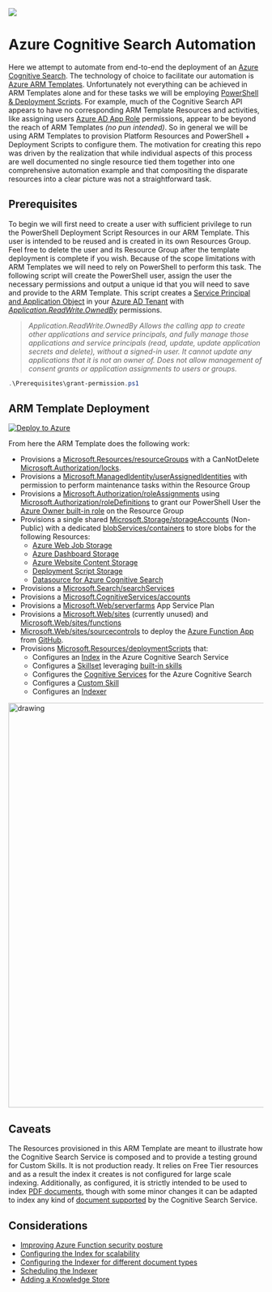 ![](https://docs.microsoft.com/en-us/azure/search/media/search-indexer-field-mappings/indexer-stages-field-mappings.png)
# Azure Cognitive Search Automation

Here we attempt to automate from end-to-end the deployment of an [Azure Cognitive Search](https://azure.microsoft.com/en-us/services/search/). The technology of choice to facilitate our automation is [Azure ARM Templates](https://docs.microsoft.com/en-us/azure/azure-resource-manager/templates/). Unfortunately not everything can be achieved in ARM Templates alone and for these tasks we will be employing [PowerShell & Deployment Scripts](https://moimhossain.com/2020/04/03/azure-ad-app-via-arm-template-deployment-scripts/). For example, much of the Cognitive Search API appears to have no corresponding ARM Template Resources and activities, like assigning users [Azure AD App Role](https://docs.microsoft.com/en-us/powershell/module/azuread/new-azureadserviceapproleassignment?view=azureadps-2.0) permissions, appear to be beyond the reach of ARM Templates <i>(no pun intended)</i>. So in general we will be using ARM Templates to provision Platform Resources and PowerShell + Deployment Scripts to configure them. The motivation for creating this repo was driven by the realization that while individual aspects of this process are well documented no single resource tied them together into one comprehensive automation example and that compositing the disparate resources into a clear picture was not a straightforward task.

## Prerequisites

To begin we will first need to create a user with sufficient privilege to run the PowerShell Deployment Script Resources in our ARM Template. This user is intended to be reused and is created in its own Resources Group. Feel free to delete the user and its Resource Group after the template deployment is complete if you wish. Because of the scope limitations with ARM Templates we will need to rely on PowerShell to perform this task. The following script will create the PowerShell user, assign the user the necessary permissions and output a unique id that you will need to save and provide to the ARM Template. This script creates a [Service Principal and Application Object](https://docs.microsoft.com/en-us/azure/active-directory/develop/app-objects-and-service-principals#application-and-service-principal-relationship) in your [Azure AD Tenant](https://docs.microsoft.com/en-us/microsoft-365/enterprise/subscriptions-licenses-accounts-and-tenants-for-microsoft-cloud-offerings?view=o365-worldwide) with [<i>Application.ReadWrite.OwnedBy</i>](https://docs.microsoft.com/en-us/graph/permissions-reference) permissions.

<blockquote>
<i>Application.ReadWrite.OwnedBy Allows the calling app to create other applications and service principals, and fully manage those applications and service principals (read, update, update application secrets and delete), without a signed-in user. It cannot update any applications that it is not an owner of. Does not allow management of consent grants or application assignments to users or groups.</i>
</blockquote>

```powershell
.\Prerequisites\grant-permission.ps1
```

## ARM Template Deployment
[![Deploy to Azure](https://aka.ms/deploytoazurebutton)](https://portal.azure.com/#create/Microsoft.Template/uri/)

From here the ARM Template does the following work:
- Provisions a [Microsoft.Resources/resourceGroups](https://docs.microsoft.com/en-us/azure/templates/microsoft.resources/2018-05-01/resourcegroups) with a CanNotDelete [Microsoft.Authorization/locks](https://docs.microsoft.com/en-us/azure/templates/microsoft.authorization/locks).
- Provisions a [Microsoft.ManagedIdentity/userAssignedIdentities](https://docs.microsoft.com/en-us/azure/templates/microsoft.managedidentity/2018-11-30/userassignedidentities) with permission to perform maintenance tasks within the Resource Group 
- Provisions a [Microsoft.Authorization/roleAssignments](https://docs.microsoft.com/en-us/azure/templates/microsoft.authorization/2018-09-01-preview/roleassignments) using [Microsoft.Authorization/roleDefinitions](https://docs.microsoft.com/en-us/azure/role-based-access-control/built-in-roles) to grant our PowerShell User the [Azure Owner built-in role](https://docs.microsoft.com/en-us/azure/role-based-access-control/built-in-roles#owner) on the Resource Group
- Provisions a single shared [Microsoft.Storage/storageAccounts](https://docs.microsoft.com/en-us/azure/templates/microsoft.storage/storageaccounts) (Non-Public) with a dedicated [blobServices/containers](https://docs.microsoft.com/en-us/azure/templates/microsoft.storage/2018-07-01/storageaccounts/blobservices/containers) to store blobs for the following Resources:
    - [Azure Web Job Storage](https://github.com/Azure/azure-webjobs-sdk/wiki)
    - [Azure Dashboard Storage](https://docs.microsoft.com/en-us/azure/azure-functions/functions-app-settings)
    - [Azure Website Content Storage](https://docs.microsoft.com/en-us/azure/azure-functions/functions-app-settings)
    - [Deployment Script Storage](https://docs.microsoft.com/en-us/azure/azure-resource-manager/templates/deployment-script-template?tabs=CLI)
    - [Datasource for Azure Cognitive Search](https://docs.microsoft.com/en-us/azure/search/search-howto-indexing-azure-blob-storage)
- Provisions a [Microsoft.Search/searchServices](https://docs.microsoft.com/en-us/azure/templates/microsoft.search/searchservices)
- Provisions a [Microsoft.CognitiveServices/accounts](https://docs.microsoft.com/en-us/azure/templates/microsoft.cognitiveservices/2017-04-18/accounts)
- Provisions a [Microsoft.Web/serverfarms](https://docs.microsoft.com/en-us/azure/templates/microsoft.web/2018-02-01/serverfarms) App Service Plan
- Provisions a [Microsoft.Web/sites](https://docs.microsoft.com/en-us/azure/templates/microsoft.web/sites) (currently unused) and [Microsoft.Web/sites/functions](https://docs.microsoft.com/en-us/azure/templates/microsoft.web/2018-02-01/sites/functions)
- [Microsoft.Web/sites/sourcecontrols](https://docs.microsoft.com/en-us/azure/templates/microsoft.web/2018-02-01/sites/sourcecontrols) to deploy the [Azure Function App](https://docs.microsoft.com/en-us/azure/azure-functions/functions-infrastructure-as-code#app-service-plan) from [GitHub](https://github.com/davideker/azureskills).
- Provisions [Microsoft.Resources/deploymentScripts](https://docs.microsoft.com/en-us/azure/templates/microsoft.resources/deploymentscripts) that:
    - Configures an [Index](https://docs.microsoft.com/en-us/rest/api/searchservice/create-index) in the Azure Cognitive Search Service
    - Configures a [Skillset](https://docs.microsoft.com/en-us/azure/search/cognitive-search-defining-skillset) leveraging [built-in skills](https://docs.microsoft.com/en-us/azure/search/cognitive-search-predefined-skills)
    - Configures the [Cognitive Services](https://docs.microsoft.com/en-us/azure/search/cognitive-search-attach-cognitive-services) for the Azure Cognitive Search 
    - Configures a  [Custom Skill](https://docs.microsoft.com/en-us/azure/search/cognitive-search-create-custom-skill-example)
    - Configures an [Indexer](https://docs.microsoft.com/en-us/rest/api/searchservice/create-indexer)


<img src="https://docs.microsoft.com/en-us/azure/search/media/knowledge-store-concept-intro/knowledge-store-concept-intro.svg" alt="drawing" style="width:800px;"/>


## Caveats

The Resources provisioned in this ARM Template are meant to illustrate how the Cognitive Search Service is composed and to provide a testing ground for Custom Skills. It is not production ready. It relies on Free Tier resources and as a result the index it creates is not configured for large scale indexing. Additionally, as configured, it is strictly intended to be used to index [PDF documents](https://docs.microsoft.com/en-us/azure/search/cognitive-search-concept-image-scenarios), though with some minor changes it can be adapted to index any kind of [document supported](https://docs.microsoft.com/en-us/azure/search/search-blob-storage-integration) by the Cognitive Search Service.

## Considerations

- [Improving Azure Function security posture](https://docs.microsoft.com/en-us/azure/azure-functions/security-concepts)
- [Configuring the Index for scalability](https://docs.microsoft.com/en-us/azure/search/search-capacity-planning)
- [Configuring the Indexer for different document types](https://docs.microsoft.com/en-us/azure/search/search-howto-indexing-azure-blob-storage) 
- [Scheduling the Indexer](https://docs.microsoft.com/en-us/azure/search/search-howto-schedule-indexers) 
- [Adding a Knowledge Store](https://docs.microsoft.com/en-us/azure/search/cognitive-search-working-with-skillsets#:~:text=knowledge%20store)